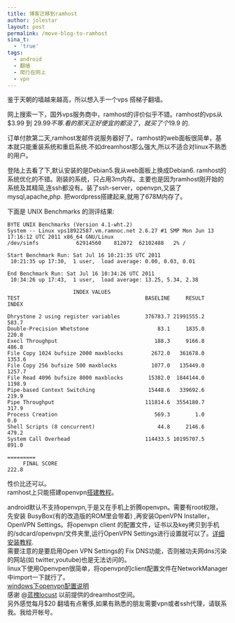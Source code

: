```yaml
---
title: 博客迁移到ramhost
author: jolestar
layout: post
permalink: /move-blog-to-ramhost
sina_t:
  - 'true'
tags:
  - android
  - 翻墙
  - 爬行在网上
  - vpn
---
```



鉴于天朝的墙越来越高，所以想入手一个vps 搭梯子翻墙。

网上搜索一下，国外vps服务商中，ramhost的评价似乎不错。ramhost的vps从 $3.99 到 $29.99 不等. 看的那天正好便宜的都没了，就买了个$19.9 的.

订单付款第二天,ramhost发邮件说服务器好了。ramhost的web面板很简单，基本就只能重装系统和重启系统.不如dreamhost那么强大,所以不适合对linux不熟悉的用户。

登陆上去看了下,默认安装的是Debian5.我从web面板上换成Debian6. ramhost的系统优化的不错。刚装的系统，只占用3m内存。主要也是因为ramhost刚开始的系统及其精简,连ssh都没有。装了ssh-server，openvpn,又装了mysql,apache,php. 把wordpress搭建起来,就用了678M内存了。

<!--more-->

下面是 UNIX Benchmarks 的测评结果:

    BYTE UNIX Benchmarks (Version 4.1-wht.2)
    System -- Linux vps18922587.vm.ramnoc.net 2.6.27 #1 SMP Mon Jun 13 17:16:12 UTC 2011 x86_64 GNU/Linux
    /dev/simfs            62914560    812072  62102488   2% /
    
    Start Benchmark Run: Sat Jul 16 10:21:35 UTC 2011
     10:21:35 up 17:30,  1 user,  load average: 0.00, 0.03, 0.01
    
    End Benchmark Run: Sat Jul 16 10:34:26 UTC 2011
     10:34:26 up 17:43,  1 user,  load average: 13.25, 5.34, 2.38
    
                         INDEX VALUES
    TEST                                        BASELINE     RESULT      INDEX
    
    Dhrystone 2 using register variables        376783.7 21991555.2      583.7
    Double-Precision Whetstone                      83.1     1835.0      220.8
    Execl Throughput                               188.3     9166.8      486.8
    File Copy 1024 bufsize 2000 maxblocks         2672.0   361678.0     1353.6
    File Copy 256 bufsize 500 maxblocks           1077.0   135449.0     1257.7
    File Read 4096 bufsize 8000 maxblocks        15382.0  1844144.0     1198.9
    Pipe-based Context Switching                 15448.6   339692.6      219.9
    Pipe Throughput                             111814.6  3554180.7      317.9
    Process Creation                               569.3        1.0        0.0
    Shell Scripts (8 concurrent)                    44.8     2146.6      479.2
    System Call Overhead                        114433.5 10195707.5      891.0
                                                                     =========
         FINAL SCORE                                                     222.8

性价比还可以。  
ramhost上只能搭建openvpn[搭建教程](https://forum.ramhost.us/bbs/viewtopic.php?id=4)。

android默认不支持openvpn,于是又在手机上折腾openvpn。需要有root权限，先安装 BusyBox(有的改造版的ROM里会带着) ,再安装OpenVPN Installer，OpenVPN Settings。将openvpn client 的配置文件，证书以及key拷贝到手机的/sdcard/openvpn/文件夹里,运行OpenVPN Settings进行设置就可以了。[详细安装教程](http://vpnblog.info/android-openvpn-strongvpn.html).  
需要注意的是要启用Open VPN Settings的 Fix DNS功能，否则被功夫网dns污染的网站(如 twitter,youtube)也是无法访问的。  
linux下使用Openvpen很简单，将openvpn的client配置文件在NetworkManager中import一下就行了。  
[windows下openvpn配置说明](https://forum.ramhost.us/bbs/viewtopic.php?id=165)  
感谢 @[蓝槐locust][1] 以前提供的dreamhost空间。  
另外感觉每月$20 翻墙有点奢侈,如果有熟悉的朋友需要vpn或者ssh代理，请联系我。我给开帐号。

 [1]: http://weibo.com/lanhuai "蓝槐locust"
